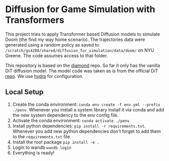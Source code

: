 # Diffusion for Game Simulation with Transformers

This project tries to apply Transformer based Diffusion models to simulate Doom (the find my way home scenario). The trajectories data were generated using a random policy as saved to `/scratch/gs4288/shared/diffusion_for_simulation/data/doom/` on NYU Greene. The code assumes access to that folder.

This repository is based on the [diamond](https://github.com/eloialonso/diamond/tree/csgo) repo. So far it only has the vanilla DiT diffusion model. The model code was taken as is from the official DiT [repo](https://github.com/facebookresearch/DiT/blob/main/models.py). We use [hydra](https://hydra.cc/docs/intro/) for configuration.

## Local Setup

1. Create the conda environment: `conda env create -f env.yml --prefix ./penv`. Whenever you install a system library install it via conda and add the new system dependency to the env config file.
2. Activate the conda environment: `conda activate ./penv`
3. Install python dependencies: `pip install -r requirements.txt`. Whenever you add new python dependencies don't forget to add them to the `requirements.txt` file.
4. Install the root package `pip install -e .`
5. Login to wandb `wandb login`
6. Everything is ready!
